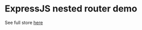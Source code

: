 # ExpressJS nested router demo

See full store [here](http://harrewijnen.net/expressjs-route-management/)